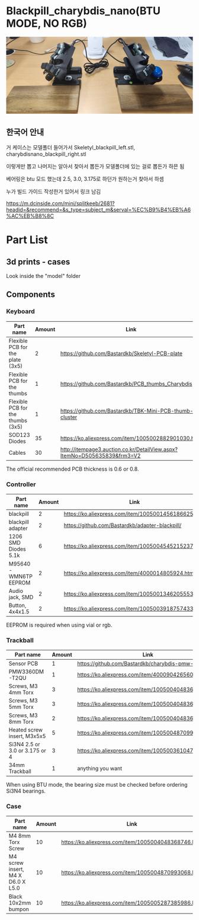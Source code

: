 # Blackpill_charybdis_nano(BTU MODE, NO RGB)
![Blackpill_charybdis_nano](assets/Blackpill_charybdis_nano.jpg)

## 한국어 안내
거 케이스는 모델폴더 들어가서 Skeletyl_blackpill_left.stl, charybdisnano_blackpill_right.stl 

이렇게만 뽑고 나머지는 알아서 찾아서 뽑든가 모델폴더에 있는 걸로 뽑든가 하믄 됨

베어링은 btu 모드 했는데 2.5, 3.0, 3.175로 하던가 원하는거 찾아서 하셈

누가 빌드 가이드 작성한거 있어서 링크 남김

https://m.dcinside.com/mini/splitkeeb/2681?headid=&recommend=&s_type=subject_m&serval=%EC%B9%B4%EB%A6%AC%EB%B8%8C

# Part List
## 3d prints - cases
Look inside the "model" folder

## Components
### Keyboard
| Part name                         |  Amount  | Link                                                                                       |
| --------------------------------- | -------- | ------------------------------------------------------------------------------------------ |
| Flexible PCB for the plate (3x5)  | 2        | https://github.com/Bastardkb/Skeletyl-PCB-plate                                            |
| Flexible PCB for the thumbs       | 1        | https://github.com/Bastardkb/PCB_thumbs_Charybdis                                          |
| Flexible PCB for the thumbs (3x5) | 1        | https://github.com/Bastardkb/TBK-Mini-PCB-thumb-cluster                                    |
| SOD123 Diodes                     | 35       | https://ko.aliexpress.com/item/1005002882901030.html                                       |
| Cables                            | 30       | http://itempage3.auction.co.kr/DetailView.aspx?ItemNo=D505635839&frm3=V2                   |

The official recommended PCB thickness is 0.6 or 0.8.

### Controller
| Part name                         |  Amount  | Link                                                                                       |
| --------------------------------- | -------- | ------------------------------------------------------------------------------------------ |
| blackpill                         | 2        | https://ko.aliexpress.com/item/1005001456186625.html                                       |
| blackpill adapter                 | 2        | https://github.com/Bastardkb/adapter-blackpill/                                            |
| 1206 SMD Diodes 5.1k              | 6        | https://ko.aliexpress.com/item/1005004545215237.html                                       |
| M95640-WMN6TP EEPROM              | 2        | https://ko.aliexpress.com/item/4000014805924.html                                          |
| Audio jack, SMD                   | 2        | https://ko.aliexpress.com/item/1005001346205553.html                                       |
| Button, 4x4x1.5                   | 2        | https://ko.aliexpress.com/item/1005003918757433.html                                       |

EEPROM is required when using vial or rgb.

### Trackball
| Part name                         |  Amount  | Link                                                                                       |
| --------------------------------- | -------- | ------------------------------------------------------------------------------------------ |
| Sensor PCB                        | 1        | https://github.com/Bastardkb/charybdis-pmw-sensor                                          |
| PMW3360DM-T2QU                    | 1        | https://ko.aliexpress.com/item/4000904265601.html                                          |
| Screws, M3 4mm Torx               | 3        | https://ko.aliexpress.com/item/1005004048368746.html                                       |
| Screws, M3 5mm Torx               | 3        | https://ko.aliexpress.com/item/1005004048368746.html                                       |
| Screws, M3 8mm Torx               | 2        | https://ko.aliexpress.com/item/1005004048368746.html                                       |
| Heated screw insert, M3x5x5       | 5        | https://ko.aliexpress.com/item/1005004870993068.html                                       |
| Si3N4 2.5 or 3.0 or 3.175 or 4    | 3        | https://ko.aliexpress.com/item/1005003610474605.html                                       |
| 34mm Trackball                    | 1        | anything you want                                                                          |

When using BTU mode, the bearing size must be checked before ordering Si3N4 bearings.

### Case
| Part name                         |  Amount  | Link                                                                                       |
| --------------------------------- | -------- | ------------------------------------------------------------------------------------------ |
| M4 8mm Torx Screw                 | 10       | https://ko.aliexpress.com/item/1005004048368746.html                                       |
| M4 screw insert, M4 X D6.0 X L5.0 | 10       | https://ko.aliexpress.com/item/1005004870993068.html                                       |
| Black 10x2mm bumpon               | 10       | https://ko.aliexpress.com/item/1005005287385986.html                                       |
